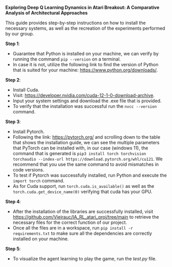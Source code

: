 **Exploring Deep Q Learning Dynamics in Atari Breakout:
A Comparative Analysis of Architectural Approaches**

This guide provides step-by-step instructions on how to install the necessary systems, as well as the recreation of the experiments performed by our group.

**Step 1**:
- Guarantee that Python is installed on your machine, we can verify by running the command `pip --version` on a terminal. 
- In case it is not, utilize the following link to find the version of Python that is suited for your machine: https://www.python.org/downloads/.

**Step 2**: 
- Install Cuda.
- Visit: https://developer.nvidia.com/cuda-12-1-0-download-archive.
- Input your system settings and download the .exe file that is provided. 
- To verify that the installation was successful run the `nvcc --version` command.

**Step 3**:
- Install Pytorch. 
- Following the link: https://pytorch.org/ and scrolling down to the table that shows the installation guide, we can see the multiple parameters that PyTorch can be installed with, in our case (windows 11), the command that is generated is `pip3 install torch torchvision torchaudio --index-url https://download.pytorch.org/whl/cu121`. We recommend that you use the same command to avoid mismatches in code versions. 
- To test if Pytorch was successfully installed, run Python and execute the `import torch` command. 
- As for Cuda support, run `torch.cuda.is_available()` as well as the `torch.cuda.get_device_name(0)` verifying that cuda has your GPU.

**Step 4**:
- After the installation of the libraries are successfully installed, visit https://github.com/Vieirauc/IA_RL_atari_proj/tree/main to retrieve the necessary files for the correct function of our project.
- Once all the files are in a workspace, run `pip install -r requirements.txt` to make sure all the dependencies are correctly installed on your machine.

**Step 5**:
- To visualize the agent learning to play the game, run the _test.py_ file. 
